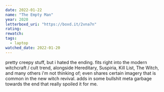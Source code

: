 ```yaml
---
date: 2022-01-22
name: "The Empty Man"
year: 2020
letterboxd_uri: "https://boxd.it/2vna7n"
rating: 
rewatch: 
tags:
  - laptop
watched_date: 2022-01-20
---
```


pretty creepy stuff, but i hated the ending. fits right into the modern witchcraft / cult trend, alongside Hereditary, Suspiria, Kill List, The Witch, and many others i'm not thinking of; even shares certain imagery that is common in the new witch revival. adds in some bullshit meta garbage towards the end that really spoiled it for me.
